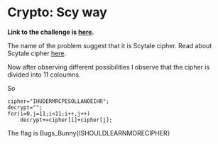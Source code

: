 # Crypto: Scy way

**Link to the challenge is [here](http://www.bugsbunnyctf.me/challenges).**

The name of the problem suggest that it is Scytale cipher.
Read about Scytale cipher [here](https://en.wikipedia.org/wiki/Scytale).

Now after observing different possibilities I observe that the cipher is divided into 11 coloumns.

So

```
cipher="IHUDERMRCPESOLLANOEIHR"; 
decrypt="";
for(i=0,j=11;i<11;i++,j++)
	decrypt+=cipher[i]+cipher[j];

```

The flag is Bugs_Bunny{ISHOULDLEARNMORECIPHER}
